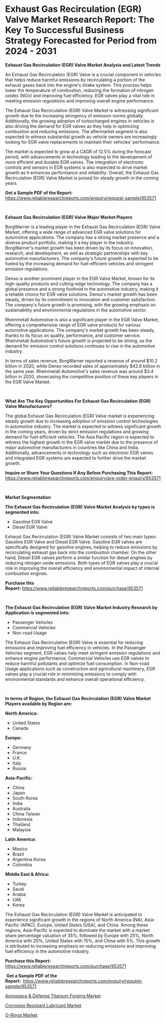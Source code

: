 <p><h1>Exhaust Gas Recirculation (EGR) Valve Market Research Report: The Key To Successful Business Strategy Forecasted for Period from 2024 - 2031</h1></p><p><strong>Exhaust Gas Recirculation (EGR) Valve Market Analysis and Latest Trends</strong></p>
<p><p>An Exhaust Gas Recirculation (EGR) Valve is a crucial component in vehicles that helps reduce harmful emissions by recirculating a portion of the exhaust gases back into the engine's intake system. This process helps lower the temperature of combustion, reducing the formation of nitrogen oxides (NOx) and improving fuel efficiency. EGR valves play a vital role in meeting emission regulations and improving overall engine performance.</p><p>The Exhaust Gas Recirculation (EGR) Valve Market is witnessing significant growth due to the increasing stringency of emission norms globally. Additionally, the growing adoption of turbocharged engines in vehicles is also driving the demand for EGR valves as they help in optimizing combustion and reducing emissions. The aftermarket segment is also expected to witness substantial growth as vehicle owners are increasingly looking for EGR valve replacements to maintain their vehicles' performance.</p><p>The market is expected to grow at a CAGR of 12.5% during the forecast period, with advancements in technology leading to the development of more efficient and durable EGR valves. The integration of electronic controls and sensors in EGR systems is also expected to drive market growth as it enhances performance and reliability. Overall, the Exhaust Gas Recirculation (EGR) Valve Market is poised for steady growth in the coming years.</p></p>
<p><strong>Get a Sample PDF of the Report:&nbsp;</strong> <a href="https://www.reliableresearchreports.com/enquiry/request-sample/953571">https://www.reliableresearchreports.com/enquiry/request-sample/953571</a></p>
<p>&nbsp;</p>
<p><strong>Exhaust Gas Recirculation (EGR) Valve Major Market Players</strong></p>
<p><p>BorgWarner is a leading player in the Exhaust Gas Recirculation (EGR) Valve Market, offering a wide range of advanced EGR valve solutions for automotive applications. The company has a strong market presence and a diverse product portfolio, making it a key player in the industry. BorgWarner's market growth has been driven by its focus on innovation, research, and development, as well as strategic partnerships with key automotive manufacturers. The company's future growth is expected to be fueled by the increasing demand for fuel-efficient vehicles and stringent emission regulations.</p><p>Denso is another prominent player in the EGR Valve Market, known for its high-quality products and cutting-edge technology. The company has a global presence and a strong foothold in the automotive industry, making it a reliable choice for EGR valve solutions. Denso's market growth has been steady, driven by its commitment to innovation and customer satisfaction. The company's future growth is promising, with the growing emphasis on sustainability and environmental regulations in the automotive sector.</p><p>Rheinmetall Automotive is also a significant player in the EGR Valve Market, offering a comprehensive range of EGR valve products for various automotive applications. The company's market growth has been steady, thanks to its focus on quality, performance, and customer service. Rheinmetall Automotive's future growth is projected to be strong, as the demand for emission control solutions continues to rise in the automotive industry.</p><p>In terms of sales revenue, BorgWarner reported a revenue of around $10.2 billion in 2020, while Denso recorded sales of approximately $42.6 billion in the same year. Rheinmetall Automotive's sales revenue was around $3.4 billion in 2020, showcasing the competitive position of these key players in the EGR Valve Market.</p></p>
<p>&nbsp;</p>
<p><strong>What Are The Key Opportunities For Exhaust Gas Recirculation (EGR) Valve Manufacturers?</strong></p>
<p><p>The global Exhaust Gas Recirculation (EGR) Valve market is experiencing steady growth due to increasing adoption of emission control technologies in automotive industry. The market is expected to witness significant growth in the coming years, driven by strict emission regulations and growing demand for fuel-efficient vehicles. The Asia Pacific region is expected to witness the highest growth in the EGR valve market due to the presence of major automotive manufacturers in countries like China and India. Additionally, advancements in technology such as electronic EGR valves and integrated EGR systems are expected to further drive the market growth.</p></p>
<p><strong>Inquire or Share Your Questions If Any Before Purchasing This Report:</strong> <a href="https://www.reliableresearchreports.com/enquiry/pre-order-enquiry/953571">https://www.reliableresearchreports.com/enquiry/pre-order-enquiry/953571</a></p>
<p>&nbsp;</p>
<p><strong>Market Segmentation</strong></p>
<p><strong>The Exhaust Gas Recirculation (EGR) Valve Market Analysis by types is segmented into:</strong></p>
<p><ul><li>Gasoline EGR Valve</li><li>Diesel EGR Valve</li></ul></p>
<p><p>Exhaust Gas Recirculation (EGR) Valve Market consists of two main types: Gasoline EGR Valve and Diesel EGR Valve. Gasoline EGR valves are specifically designed for gasoline engines, helping to reduce emissions by recirculating exhaust gas back into the combustion chamber. On the other hand, Diesel EGR valves perform a similar function for diesel engines by reducing nitrogen oxide emissions. Both types of EGR valves play a crucial role in improving the overall efficiency and environmental impact of internal combustion engines.</p></p>
<p><strong>Purchase this Report:&nbsp;</strong><a href="https://www.reliableresearchreports.com/purchase/953571">https://www.reliableresearchreports.com/purchase/953571</a></p>
<p>&nbsp;</p>
<p><strong>The Exhaust Gas Recirculation (EGR) Valve Market Industry Research by Application is segmented into:</strong></p>
<p><ul><li>Passenger Vehicles</li><li>Commercial Vehicles</li><li>Non-road Usage</li></ul></p>
<p><p>The Exhaust Gas Recirculation (EGR) Valve is essential for reducing emissions and improving fuel efficiency in vehicles. In the Passenger Vehicles segment, EGR valves help meet stringent emission regulations and enhance engine performance. Commercial Vehicles use EGR valves to reduce harmful pollutants and optimize fuel consumption. In Non-road Usage applications such as construction and agricultural machinery, EGR valves play a crucial role in minimizing emissions to comply with environmental standards and enhance overall operational efficiency.</p></p>
<p>&nbsp;</p>
<p><strong>In terms of Region, the Exhaust Gas Recirculation (EGR) Valve Market Players available by Region are:</strong></p>
<p>
    <p> <strong> North America: </strong>
        <ul>
            <li>United States</li>
            <li>Canada</li>
        </ul>
        </p> 
    <p> <strong> Europe: </strong>
        <ul>
            <li>Germany</li>
            <li>France</li>
            <li>U.K.</li>
            <li>Italy</li>
            <li>Russia</li>
        </ul>
        </p> 
    <p> <strong> Asia-Pacific: </strong>
        <ul>
            <li>China</li>
            <li>Japan</li>
            <li>South Korea</li>
            <li>India</li>
            <li>Australia</li>
            <li>China Taiwan</li>
            <li>Indonesia</li>
            <li>Thailand</li>
            <li>Malaysia</li>
        </ul>
        </p> 
    <p> <strong> Latin America: </strong>
        <ul>
            <li>Mexico</li>
            <li>Brazil</li>
            <li>Argentina Korea</li>
            <li>Colombia</li>
        </ul>
        </p> 
    <p> <strong> Middle East & Africa: </strong>
        <ul>
            <li>Turkey</li>
            <li>Saudi</li>
            <li>Arabia</li>
            <li>UAE</li>
            <li>Korea</li>
        </ul>
    </p>
    </p>
<p><p>The Exhaust Gas Recirculation (EGR) Valve Market is anticipated to experience significant growth in the regions of North America (NA), Asia-Pacific (APAC), Europe, United States (USA), and China. Among these regions, Asia-Pacific is expected to dominate the market with a market share percentage valuation of 35%, followed by Europe with 25%, North America with 20%, United States with 15%, and China with 5%. This growth is attributed to increasing emphasis on reducing emissions and improving fuel efficiency in the automotive industry.</p></p>
<p><strong>Purchase this Report: </strong><a href="https://www.reliableresearchreports.com/purchase/953571">https://www.reliableresearchreports.com/purchase/953571</a></p>
<p>&nbsp;<strong>Get a Sample PDF of the Report:&nbsp;&nbsp;</strong><a href="https://www.reliableresearchreports.com/enquiry/request-sample/953571">https://www.reliableresearchreports.com/enquiry/request-sample/953571</a></p>
<p><strong></strong></p>
<p><p><a href="https://view.publitas.com/reportprime-1/aerospace-defense-titanium-forging-market-furnish-information-about-market-size-market-share-market-dynamics-and-projections-spanning-from-2023-to-2030/">Aerospace & Defense Titanium Forging Market</a></p><p><a href="https://view.publitas.com/reportprime-1/global-corrosion-resistant-lubricant-market-size-and-market-trends-insights-and-projections-from-2023-to-2030/">Corrosion Resistant Lubricant Market</a></p><p><a href="https://view.publitas.com/reportprime-1/o-rings-market-size-growth-and-forecast-from-2023-2030/">O-Rings Market</a></p></p>
